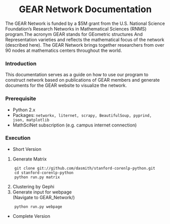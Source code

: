 <h1 align = "center"> GEAR Network Documentation </h1>
The GEAR Network is funded by a $5M grant from the U.S. National Science Foundation’s Research Networks in Mathematical Sciences (RNMS) program.The acronym GEAR stands for GEometric structures And Representation varieties and reflects the mathematical focus of the network (described here).  The GEAR Network brings together researchers from over 90 nodes at mathematics centers throughout the world. 

### Introduction
This documentation serves as a guide on how to use our program to construct network based on publications of GEAR members and generate documents for the GEAR website to visualize the network. 

### Prerequisite
* Python 2.x    
* Packages: `networkx, liternet, scrapy, BeautifulSoup, pyprind, json, matplotlib`     
* MathSciNet subscription (e.g. campus internet connection)

### Execution
* Short Version    
1. Generate Matrix    
```
    git clone git://github.com/dasmith/stanford-corenlp-python.git
    cd stanford-corenlp-python
    python run.py matrix
```
2. Clustering by Gephi     
3. Generate input for webpage    
(Navigate to GEAR_Network/)    
```
    python run.py webpage
```
* Complete Version
